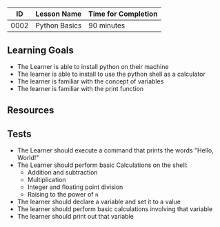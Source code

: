 # 

| ID    | Lesson Name         | Time for Completion   |
|------ |-------------------- |---------------------- |
| 0002  | Python Basics       | 90 minutes            |

## Learning Goals

* The Learner is able to install python on their machine
* The learner is able to install to use the python shell as a calculator
* The learner is familiar with the concept of variables
* The learner is familiar with the print function

## Resources

## Tests
* The Learner should execute a command that prints the words "Hello, World!"
* The Learner should perform basic Calculations on the shell:
  * Addition and subtraction
  * Multiplication
  * Integer and floating point division
  * Raising to the power of `n`
* The learner should declare a variable and set it to a value
* The learner should perform basic calculations involving that variable
* The learner should print out that variable
